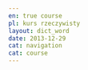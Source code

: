 ```yaml
---
en: true course 
pl: kurs rzeczywisty
layout: dict_word
date: 2013-12-29
cat: navigation
cat: course
---
```


<!-- TODO: opis -->
